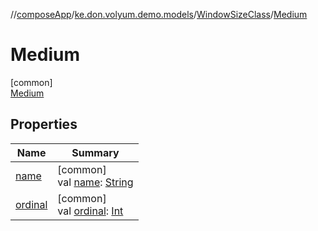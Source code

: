 //[composeApp](../../../../index.md)/[ke.don.volyum.demo.models](../../index.md)/[WindowSizeClass](../index.md)/[Medium](index.md)

# Medium

[common]\
[Medium](index.md)

## Properties

| Name | Summary |
|---|---|
| [name](../-expanded/index.md#-372974862%2FProperties%2F-1518758877) | [common]<br>val [name](../-expanded/index.md#-372974862%2FProperties%2F-1518758877): [String](https://kotlinlang.org/api/core/kotlin-stdlib/kotlin/-string/index.html) |
| [ordinal](../-expanded/index.md#-739389684%2FProperties%2F-1518758877) | [common]<br>val [ordinal](../-expanded/index.md#-739389684%2FProperties%2F-1518758877): [Int](https://kotlinlang.org/api/core/kotlin-stdlib/kotlin/-int/index.html) |